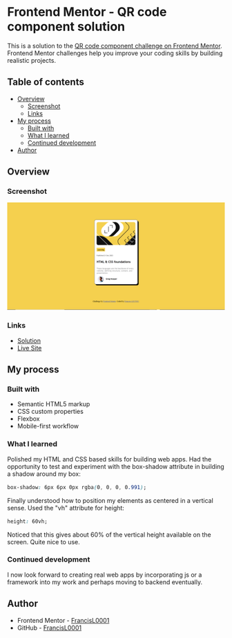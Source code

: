 # Frontend Mentor - QR code component solution

This is a solution to the [QR code component challenge on Frontend Mentor](https://www.frontendmentor.io/challenges/qr-code-component-iux_sIO_H). Frontend Mentor challenges help you improve your coding skills by building realistic projects. 

## Table of contents

- [Overview](#overview)
  - [Screenshot](#screenshot)
  - [Links](#links)
- [My process](#my-process)
  - [Built with](#built-with)
  - [What I learned](#what-i-learned)
  - [Continued development](#continued-development)
- [Author](#author)

## Overview

### Screenshot

![](screenshot.PNG)

### Links

- [Solution](https://github.com/FrancisL0001/Blog-Preview-Card)
- [Live Site](https://blog-preview-card-seven-rose.vercel.app/)

## My process

### Built with

- Semantic HTML5 markup
- CSS custom properties
- Flexbox
- Mobile-first workflow


### What I learned

Polished my HTML and CSS based skills for building web apps. Had the opportunity to test and experiment with the box-shadow attribute in building a shadow around my box:

```css
box-shadow: 6px 6px 0px rgba(0, 0, 0, 0.991);
```

Finally understood how to position my elements as centered in a vertical sense. Used the "vh" attribute for height:

```css
height: 60vh;
```

Noticed that this gives about 60% of the vertical height available on the screen. Quite nice to use. 


### Continued development

I now look forward to creating real web apps by incorporating js or a framework into my work and perhaps moving to backend eventually. 


## Author

- Frontend Mentor - [FrancisL0001](https://www.frontendmentor.io/profile/FrancisL0001)
- GitHub - [FrancisL0001](https://www.twitter.com/yourusername) 

